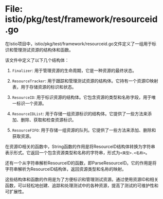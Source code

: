 # File: istio/pkg/test/framework/resourceid.go

在Istio项目中，istio/pkg/test/framework/resourceid.go文件定义了一组用于标识和管理测试资源的结构体和函数。

该文件中定义了以下几个结构体：

1. `Finalizer`: 用于管理资源的生命周期，它是一种资源的最终状态。

2. `ResourceTracker`: 用于跟踪和管理测试资源的结构体。它持有一个资源ID映射表，用于存储资源的标识和状态。

3. `ResourceID`: 用于标识资源的结构体。它包含资源的类型和名称字段，用于唯一标识一个资源。

4. `ResourceIDList`: 用于存储一组资源标识的结构体。它提供了一些方法来添加、删除、获取和检查资源标识。

5. `ResourceFIFO`: 用于存储一组资源的队列。它提供了一些方法来添加、删除和获取资源。

在资源ID相关的函数中，String函数的作用是将ResourceID结构体转换为字符串表示形式。它返回一个包含资源类型和名称的字符串，形式为`<类型>.<名称>`。

还有一个从字符串解析ResourceID的函数，即ParseResourceID。它的作用是将字符串解析为ResourceID结构体，返回资源类型和名称的映射。

这些结构体和函数的作用是为了方便标识和管理测试资源。通过使用资源ID和相关函数，可以轻松地创建、追踪和处理测试中的各种资源，提高了测试的可维护性和可扩展性。

